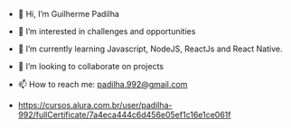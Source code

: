 - 👋 Hi, I’m Guilherme Padilha
- 👀 I’m interested in challenges and opportunities
- 🌱 I’m currently learning Javascript, NodeJS, ReactJs and React Native.
- 💞️ I’m looking to collaborate on projects
- 📫 How to reach me: padilha.992@gmail.com

- https://cursos.alura.com.br/user/padilha-992/fullCertificate/7a4eca444c6d456e05ef1c16e1ce061f

<!---
guilhermehpadilha/guilhermehpadilha is a ✨ special ✨ repository because its `README.md` (this file) appears on your GitHub profile.
You can click the Preview link to take a look at your changes.
--->
